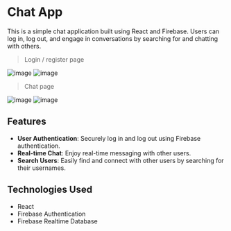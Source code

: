 # Chat App

This is a simple chat application built using React and Firebase. Users can log in, log out, and engage in conversations by searching for and chatting with others.

> Login / register page

![image](https://github.com/isinnur/chat-app/assets/98089962/cb53b7f8-0e2a-4633-9316-24232f0a98ff)
![image](https://github.com/isinnur/chat-app/assets/98089962/5d881937-05c1-4a63-a325-6f8990f5032d)

> Chat page

![image](https://github.com/isinnur/chat-app/assets/98089962/2553befb-0ef7-40f7-949d-110608a60f08)
![image](https://github.com/isinnur/chat-app/assets/98089962/04fc16a3-c6d3-4f30-9545-f4e5e269e838)

## Features

- **User Authentication**: Securely log in and log out using Firebase authentication.
- **Real-time Chat**: Enjoy real-time messaging with other users.
- **Search Users**: Easily find and connect with other users by searching for their usernames.

## Technologies Used

- React
- Firebase Authentication
- Firebase Realtime Database
